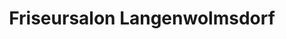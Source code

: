 ---
title: "Friseursalon Langenwolmsdorf"
url: /stolpen/friseursalon-langenwolmsdorf/
shop: Friseur
---